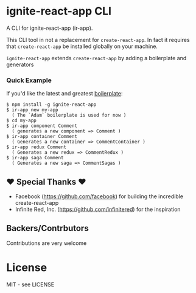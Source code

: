 # ignite-react-app CLI

A CLI for ignite-react-app (ir-app).

This CLI tool in not a replacement for `create-react-app`. In fact it requires that `create-react-app` be installed globally on your machine.

`ignite-react-app` extends `create-react-app` by adding a boilerplate and generators

### Quick Example

If you'd like the latest and greatest [boilerplate](https://www.npmjs.com/package/ir-app-boilerplate-adam):

```
$ npm install -g ignite-react-app
$ ir-app new my-app
  ( The `Adam` boilerplate is used for now )
$ cd my-app
$ ir-app component Comment
  ( generates a new component => Comment )
$ ir-app container Comment
  ( Generates a new container => CommentContainer )
$ ir-app redux Comment
  ( Generates a new redux => CommentRedux )
$ ir-app saga Comment
  ( Generates a new saga => CommentSagas )
```

## :heart: Special Thanks :heart:

- Facebook (<https://github.com/facebook>) for building the incredible create-react-app
- Infinite Red, Inc. (<https://github.com/infinitered>) for the inspiration

## Backers/Contrbutors

Contributions are very welcome

# License

MIT - see LICENSE

